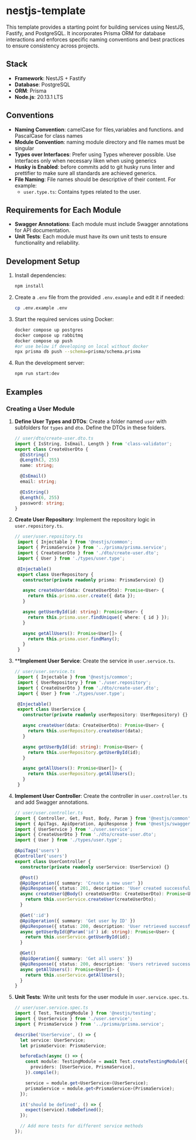 # nestjs-template

This template provides a starting point for building services using NestJS, Fastify, and PostgreSQL. It incorporates Prisma ORM for database interactions and enforces specific naming conventions and best practices to ensure consistency across projects.

## Stack

- **Framework**: NestJS + Fastify
- **Database**: PostgreSQL
- **ORM**: Prisma
- **Node.js**: 20.13.1 LTS

## Conventions

- **Naming Convention**: camelCase for files,variables and functions. and PascalCase for class names
- **Module Convention**: naming module directory and file names must be singular
- **Types over Interfaces**: Prefer using Types wherever possible. Use Interfaces only when necessary liken when using generics
- **Husky is Enabled**: before commits add to git husky runs linter and prettifier to make sure all standards are achieved
generics.
- **File Naming**: File names should be descriptive of their content. For example:
  - `user.type.ts`: Contains types related to the user.

## Requirements for Each Module

- **Swagger Annotations**: Each module must include Swagger annotations for API documentation.
- **Unit Tests**: Each module must have its own unit tests to ensure functionality and reliability.

## Development Setup

1. Install dependencies:

   ```bash
   npm install
   ```

2. Create a `.env` file from the provided `.env.example` and edit it if needed:

   ```bash
   cp .env.example .env
   ```

3. Start the required services using Docker:

   ```bash
   docker compose up postgres
   docker compose up rabbitmq
   docker compose up push
   #or use below if developing on local without docker
   npx prisma db push --schema=prisma/schema.prisma
   ```

4. Run the development server:
   ```bash
   npm run start:dev
   ```

## Examples

### Creating a User Module

1. **Define User Types and DTOs**: Create a folder named `user` with subfolders for `types` and `dto`. Define the DTOs in these folders.


   ```typescript
   // user/dto/create-user.dto.ts
   import { IsString, IsEmail, Length } from 'class-validator';
   export class CreateUserDto {
     @IsString()
     @Length(3, 255)
     name: string;

     @IsEmail()
     email: string;

     @IsString()
     @Length(6, 255)
     password: string;
   }
   ```

2. **Create User Repository**: Implement the repository logic in `user.repository.ts`.

   ```typescript
   // user/user.repository.ts
    import { Injectable } from '@nestjs/common';
    import { PrismaService } from '../prisma/prisma.service';
    import { CreateUserDto } from './dto/create-user.dto';
    import { User } from './types/user.type';

    @Injectable()
    export class UserRepository {
      constructor(private readonly prisma: PrismaService) {}

      async createUser(data: CreateUserDto): Promise<User> {
        return this.prisma.user.create({ data });
      }

      async getUserById(id: string): Promise<User> {
        return this.prisma.user.findUnique({ where: { id } });
      }

      async getAllUsers(): Promise<User[]> {
        return this.prisma.user.findMany();
      }
    }
   ```

3. ****Implement User Service**: Create the service in `user.service.ts`.

   ```typescript
   // user/user.service.ts
    import { Injectable } from '@nestjs/common';
    import { UserRepository } from './user.repository';
    import { CreateUserDto } from './dto/create-user.dto';
    import { User } from './types/user.type';

    @Injectable()
    export class UserService {
      constructor(private readonly userRepository: UserRepository) {}

      async createUser(data: CreateUserDto): Promise<User> {
        return this.userRepository.createUser(data);
      }

      async getUserById(id: string): Promise<User> {
        return this.userRepository.getUserById(id);
      }

      async getAllUsers(): Promise<User[]> {
        return this.userRepository.getAllUsers();
      }
    }
   ```
4. **Implement User Controller**: Create the controller in `user.controller.ts` and add Swagger annotations.

   ```typescript
   // user/user.controller.ts
   import { Controller, Get, Post, Body, Param } from '@nestjs/common';
   import { ApiTags, ApiOperation, ApiResponse } from '@nestjs/swagger';
   import { UserService } from './user.service';
   import { CreateUserDto } from './dto/create-user.dto';
   import { User } from './types/user.type';

   @ApiTags('users')
   @Controller('users')
   export class UserController {
     constructor(private readonly userService: UserService) {}

     @Post()
     @ApiOperation({ summary: 'Create a new user' })
     @ApiResponse({ status: 201, description: 'User created successfully' })
     async createUser(@Body() createUserDto: CreateUserDto): Promise<User> {
       return this.userService.createUser(createUserDto);
     }

     @Get(':id')
     @ApiOperation({ summary: 'Get user by ID' })
     @ApiResponse({ status: 200, description: 'User retrieved successfully' })
     async getUserById(@Param('id') id: string): Promise<User> {
       return this.userService.getUserById(id);
     }

     @Get()
     @ApiOperation({ summary: 'Get all users' })
     @ApiResponse({ status: 200, description: 'Users retrieved successfully' })
     async getAllUsers(): Promise<User[]> {
       return this.userService.getAllUsers();
     }
   }
   ```

5. **Unit Tests**: Write unit tests for the user module in `user.service.spec.ts`.

   ```typescript
   // user/user.service.spec.ts
   import { Test, TestingModule } from '@nestjs/testing';
   import { UserService } from './user.service';
   import { PrismaService } from '../prisma/prisma.service';

   describe('UserService', () => {
     let service: UserService;
     let prismaService: PrismaService;

     beforeEach(async () => {
       const module: TestingModule = await Test.createTestingModule({
         providers: [UserService, PrismaService],
       }).compile();

       service = module.get<UserService>(UserService);
       prismaService = module.get<PrismaService>(PrismaService);
     });

     it('should be defined', () => {
       expect(service).toBeDefined();
     });

     // Add more tests for different service methods
   });
   ```
